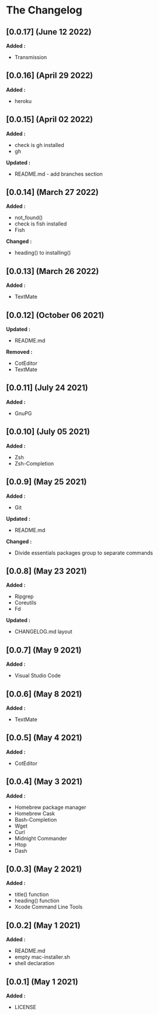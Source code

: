 # The Changelog

## [0.0.17] (June 12 2022)

**Added :**

- Transmission

## [0.0.16] (April 29 2022)

**Added :**

- heroku

## [0.0.15] (April 02 2022)

**Added :**

- check is gh installed
- gh

**Updated :**

- README.md - add branches section

## [0.0.14] (March 27 2022)

**Added :**

- not_found()
- check is fish installed
- Fish

**Changed :**

- heading() to installing()

## [0.0.13] (March 26 2022)

**Added :**

- TextMate

## [0.0.12] (October 06 2021)

**Updated :**

- README.md

**Removed :**

- CotEditor
- TextMate

## [0.0.11] (July 24 2021)

**Added :**

- GnuPG

## [0.0.10] (July 05 2021)

**Added :**

- Zsh
- Zsh-Completion

## [0.0.9] (May 25 2021)

**Added :**

- Git

**Updated :**

- README.md

**Changed :**

- Divide essentials packages group to separate commands

## [0.0.8] (May 23 2021)

**Added :**

- Ripgrep
- Coreutils
- Fd

**Updated :**

- CHANGELOG.md layout

## [0.0.7] (May 9 2021)

**Added :**

- Visual Studio Code

## [0.0.6] (May 8 2021)

**Added :**

- TextMate

## [0.0.5] (May 4 2021)

**Added :**

- CotEditor

## [0.0.4] (May 3 2021)

**Added :**

- Homebrew package manager
- Homebrew Cask
- Bash-Completion
- Wget
- Curl
- Midnight Commander
- Htop
- Dash

## [0.0.3] (May 2 2021)

**Added :**

- title() function
- heading() function
- Xcode Command Line Tools

## [0.0.2] (May 1 2021)

**Added :**

- README.md
- empty mac-installer.sh
- shell declaration

## [0.0.1] (May 1 2021)

**Added :**

- LICENSE
